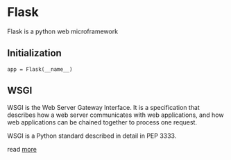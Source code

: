 # Flask

Flask is a python web microframework

## Initialization
`app = Flask(__name__)`

## WSGI

WSGI is the Web Server Gateway Interface. It is a specification that describes how a web server communicates with web applications, and how web applications can be chained together to process one request.

WSGI is a Python standard described in detail in PEP 3333.

read [more](https://wsgi.readthedocs.io/en/latest/learn.html)
